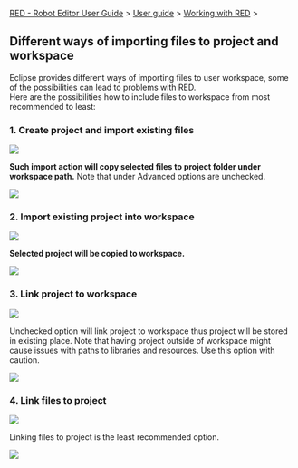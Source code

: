 [RED - Robot Editor User Guide](index.md) > [User
guide](user_guide/user_guide.md) > [Working with
RED](user_guide/working_with_RED.md) >

## Different ways of importing files to project and workspace

Eclipse provides different ways of importing files to user workspace, some of
the possibilities can lead to problems with RED.  
Here are the possibilities how to include files to workspace from most
recommended to least:  

### 1\. Create project and import existing files

  
![](images/import_1.png)  
  
**Such import action will copy selected files to project folder under
workspace path.** Note that under Advanced options are unchecked.  
  
![](images/import_2.png)  
  

### 2\. Import existing project into workspace

  
![](images/import_4.png)  
  
**Selected project will be copied to workspace.**  
  
![](images/import_3.png)  
  

### 3\. Link project to workspace

  
![](images/import_4.png)  
  
Unchecked option will link project to workspace thus project will be stored in
existing place. Note that having project outside of workspace might cause
issues with paths to libraries and resources. Use this option with caution.  
  
![](images/import_5.png)  
  

### 4\. Link files to project

  
![](images/import_1.png)  
  
Linking files to project is the least recommended option.  
  
![](images/import_6.png)  
  

